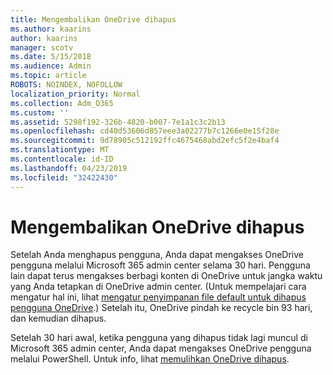 ```yaml
---
title: Mengembalikan OneDrive dihapus
ms.author: kaarins
author: kaarins
manager: scotv
ms.date: 5/15/2018
ms.audience: Admin
ms.topic: article
ROBOTS: NOINDEX, NOFOLLOW
localization_priority: Normal
ms.collection: Adm_O365
ms.custom: ''
ms.assetid: 5298f192-326b-4820-b007-7e1a1c3c2b13
ms.openlocfilehash: cd40d53606d857eee3a02277b7c1266e0e15f28e
ms.sourcegitcommit: 9d78905c512192ffc4675468abd2efc5f2e4baf4
ms.translationtype: MT
ms.contentlocale: id-ID
ms.lasthandoff: 04/23/2019
ms.locfileid: "32422430"
---
```

# <a name="restore-a-deleted-onedrive"></a>Mengembalikan OneDrive dihapus

Setelah Anda menghapus pengguna, Anda dapat mengakses OneDrive pengguna melalui Microsoft 365 admin center selama 30 hari. Pengguna lain dapat terus mengakses berbagi konten di OneDrive untuk jangka waktu yang Anda tetapkan di OneDrive admin center. (Untuk mempelajari cara mengatur hal ini, lihat [mengatur penyimpanan file default untuk dihapus pengguna OneDrive](https://go.microsoft.com/fwlink/?linkid=874267).) Setelah itu, OneDrive pindah ke recycle bin 93 hari, dan kemudian dihapus.
  
Setelah 30 hari awal, ketika pengguna yang dihapus tidak lagi muncul di Microsoft 365 admin center, Anda dapat mengakses OneDrive pengguna melalui PowerShell. Untuk info, lihat [memulihkan OneDrive dihapus](https://go.microsoft.com/fwlink/?linkid=874269).
  

